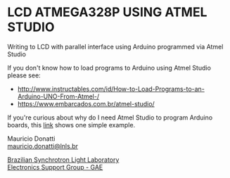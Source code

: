 # LCD ATMEGA328P USING ATMEL STUDIO
Writing to LCD with parallel interface using Arduino programmed via Atmel Studio

If you don't know how to load programs to Arduino using Atmel Studio please see:
- http://www.instructables.com/id/How-to-Load-Programs-to-an-Arduino-UNO-From-Atmel-/
- https://www.embarcados.com.br/atmel-studio/

If you're curious about why do I need Atmel Studio to program Arduino boards, this <a href="https://www.youtube.com/watch?v=648Tx5N9Zoc" >link</a> shows one simple example.

Mauricio Donatti</br>
mauricio.donatti@lnls.br</br>

<a href="http://www.lnls.cnpem.br/" >Brazilian Synchrotron Light Laboratory</a></br>
<a href="http://www.lnls.cnpem.br/grupos/gae/" >Electronics Support Group - GAE</a></br>
